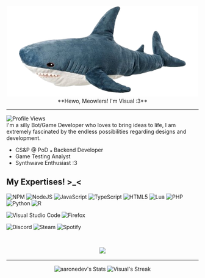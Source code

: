 <p align="center">
<br> <br> <br>  <img src="https://github.com/VisuaISource/VisuaISource/blob/main/blahaj.png"/>
<br> **Hewo, Meowlers! I'm Visual :3**
</p>

___

![Profile Views](https://komarev.com/ghpvc/?username=VisuaISource)
<br>
I'm a silly Bot/Game Developer who loves to bring ideas to life, I am extremely fascinated by the endless possibilities regarding designs and development.
- CS&P @ PoD ⁎ Backend Developer
- Game Testing Analyst
- Synthwave Enthusiast :3

 ## My Expertises! >_<

![NPM](https://img.shields.io/badge/NPM-%23CB3837.svg?style=for-the-badge&logo=npm&logoColor=white)
![NodeJS](https://img.shields.io/badge/node.js-6DA55F?style=for-the-badge&logo=node.js&logoColor=white)
![JavaScript](https://img.shields.io/badge/javascript-%23323330.svg?style=for-the-badge&logo=javascript&logoColor=%23F7DF1E)
![TypeScript](https://img.shields.io/badge/typescript-%23007ACC.svg?style=for-the-badge&logo=typescript&logoColor=white)
![HTML5](https://img.shields.io/badge/html5-%23E34F26.svg?style=for-the-badge&logo=html5&logoColor=white)
![Lua](https://img.shields.io/badge/lua-%232C2D72.svg?style=for-the-badge&logo=lua&logoColor=white)
![PHP](https://img.shields.io/badge/php-%23777BB4.svg?style=for-the-badge&logo=php&logoColor=white)
![Python](https://img.shields.io/badge/python-3670A0?style=for-the-badge&logo=python&logoColor=ffdd54)
![R](https://img.shields.io/badge/r-%23276DC3.svg?style=for-the-badge&logo=r&logoColor=white)

![Visual Studio Code](https://img.shields.io/badge/Visual%20Studio%20Code-0078d7.svg?style=for-the-badge&logo=visual-studio-code&logoColor=white)
![Firefox](https://img.shields.io/badge/Firefox-FF7139?style=for-the-badge&logo=Firefox-Browser&logoColor=white)

![Discord](https://img.shields.io/badge/Discord-%235865F2.svg?style=for-the-badge&logo=discord&logoColor=white)
![Steam](https://img.shields.io/badge/steam-%23000000.svg?style=for-the-badge&logo=steam&logoColor=white)
![Spotify](https://img.shields.io/badge/Spotify-1ED760?style=for-the-badge&logo=spotify&logoColor=white)

<br>
<p align="center">
<img src="https://raw.githubusercontent.com/innng/innng/master/assets/kyubey.gif" height="40" />
</p>

___

<div class="badges-githubstats">
  <p align="center">
    <img src="https://github-readme-stats.vercel.app/api?username=VisuaISource&theme=tokyonight&show_icons=true&hide_border=true&count_private=true" alt="aaronedev's Stats" height="165">
    <img src="https://github-readme-streak-stats.herokuapp.com/?user=VisuaISource&theme=tokyonight&hide_border=true" alt="Visual's Streak" height="165">
  </p>
</div>
